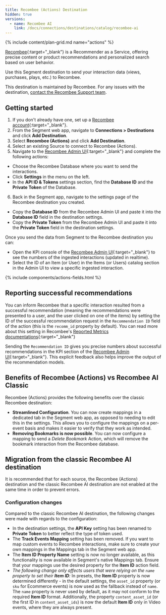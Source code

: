 ```yaml
---
title: Recombee (Actions) Destination
hidden: true
versions:
  - name: Recombee AI
    link: /docs/connections/destinations/catalog/recombee-ai     
---
```


{% include content/plan-grid.md name="actions" %}

[Recombee](https://recombee.com/?utm_source=segmentio&utm_medium=docs&utm_campaign=partners){:target="_blank”} is a Recommender as a Service, offering precise content or product recommendations and personalized search based on user behavior.

Use this Segment destination to send your interaction data (views, purchases, plays, etc.) to Recombee.

This destination is maintained by Recombee. For any issues with the destination, [contact the Recombee Support team](mailto:support@recombee.com).

## Getting started

1. If you don't already have one, set up a [Recombee account](https://recombee.com/?utm_source=segmentio&utm_medium=docs&utm_campaign=partners){:target="_blank"}.
2. From the Segment web app, navigate to **Connections > Destinations** and click **Add Destination**.
3. Select **Recombee (Actions)** and click **Add Destination**.
4. Select an existing Source to connect to Recombee (Actions).
5. Navigate to the [Recombee Admin UI](https://admin.recombee.com){:target="_blank"} and complete the following actions:
  - Choose the Recombee Database where you want to send the interactions.
  - Click **Settings** in the menu on the left.
  - In the **API ID & Tokens** settings section, find the **Database ID** and the **Private Token** of the Database.
6. Back in the Segment app, navigate to the settings page of the Recombee destination you created.
  - Copy the **Database ID** from the Recombee Admin UI and paste it into the **Database ID** field in the destination settings.
  - Copy the **Private Token** from the Recombee Admin UI and paste it into the **Private Token** field in the destination settings.

Once you send the data from Segment to the Recombee destination you can:
  - Open the KPI console of the [Recombee Admin UI](https://admin.recombee.com){:target="_blank"} to see the numbers of the ingested interactions (updated in realtime).
  - Select the ID of an Item (or User) in the Items (or Users) catalog section in the Admin UI to view a specific ingested interaction.

{% include components/actions-fields.html %}

## Reporting successful recommendations

You can inform Recombee that a specific interaction resulted from a successful recommendation (meaning the recommendations were presented to a user, and the user clicked on one of the items) by setting the ID of the successful recommendation request in the `Recommendation ID` field of the action (this is the `recomm_id` property by default). You can read more about this setting in Recombee's [Reported Metrics documentations](https://docs.recombee.com/admin_ui.html#reported-metrics){:target="_blank"}

Sending the `Recommendation ID` gives you precise numbers about successful recommendations in the KPI section of the [Recombee Admin UI](https://admin.recombee.com){:target="_blank"}. This explicit feedback also helps improve the output of the recommendation models.

## Benefits of Recombee (Actions) vs Recombee AI Classic

Recombee (Actions) provides the following benefits over the classic Recombee destination:

- **Streamlined Configuration**. You can now create mappings in a dedicated tab in the Segment web app, as opposed to needing to edit this in the settings. This allows you to configure the mappings on a per-event basis and makes it easier to verify that they work as intended.
- **Removing Bookmarks is now possible**. You can now configure a mapping to send a *Delete Bookmark* Action, which will remove the bookmark interaction from the Recombee database.

## Migration from the classic Recombee AI destination

It is recommended that for each source, the Recombee (Actions) destination and the classic Recombee AI destination are not enabled at the same time in order to prevent errors.

### Configuration changes

Compared to the classic Recombee AI destination, the following changes were made with regards to the configuration:

- In the destination settings, the **API Key** setting has been renamed to **Private Token** to better reflect the type of token used.
- The **Track Events Mapping** setting has been removed. If you want to map custom events to Recombee interactions, make sure to create your own mappings in the Mappings tab in the Segment web app.
- The **Item ID Property Name** setting is now no longer available, as this functionality is now available in Segment's native Mappings tab. Ensure that your mappings use the desired property for the **Item ID** action field.
- *The following change only affects users that were relying on the `name` property to set their **Item ID**:* In presets, the **Item ID** property is now determined differently - in the default settings, the `asset_id` property (or `sku` for Ecommerce events) is now used as the fallback instead of `name`. The `name` property is never used by default, as it may not conform to the required **Item ID** format. Additionally, the property `content_asset_id` (or the first ID in `content_asset_ids`) is now the default **Item ID** only in Video events, where they are always present. 
